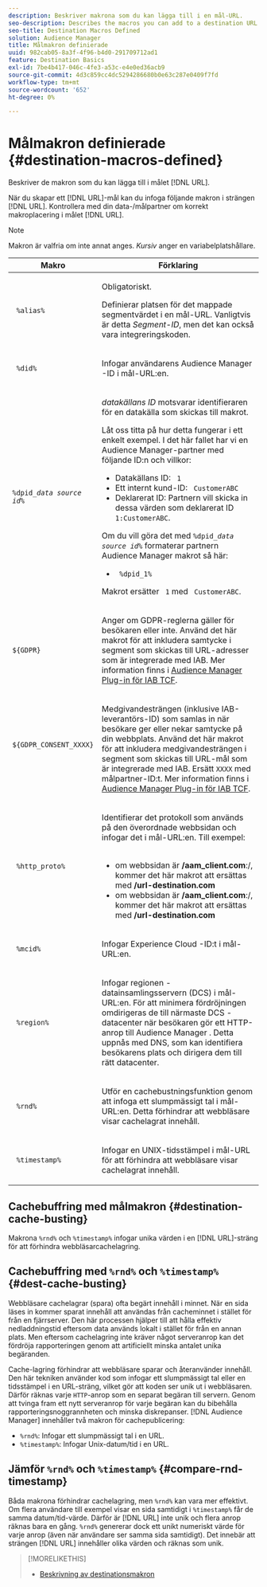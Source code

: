 ```yaml
---
description: Beskriver makrona som du kan lägga till i en mål-URL.
seo-description: Describes the macros you can add to a destination URL.
seo-title: Destination Macros Defined
solution: Audience Manager
title: Målmakron definierade
uuid: 982cab05-8a3f-4f96-b4d0-291709712ad1
feature: Destination Basics
exl-id: 7be4b417-046c-4fe3-a53c-e4e0ed36acb9
source-git-commit: 4d3c859cc4dc5294286680b0e63c287e0409f7fd
workflow-type: tm+mt
source-wordcount: '652'
ht-degree: 0%

---
```


# Målmakron definierade {#destination-macros-defined}

Beskriver de makron som du kan lägga till i målet [!DNL URL].

<!-- destination-macros.xml -->

När du skapar ett [!DNL URL]-mål kan du infoga följande makron i strängen [!DNL URL]. Kontrollera med din data-/målpartner om korrekt makroplacering i målet [!DNL URL].

>[!NOTE]
>
>Makron är valfria om inte annat anges. *Kursiv* anger en variabelplatshållare.

<table id="table_2C532EFB9DAE41B08714753EBD7DFB05"> 
 <thead> 
  <tr> 
   <th colname="col1" class="entry"> Makro </th> 
   <th colname="col2" class="entry"> Förklaring </th> 
  </tr> 
 </thead>
 <tbody> 
  <tr> 
   <td colname="col1"> <p> <code> %alias%</code> </p> </td> 
   <td colname="col2"> <p>Obligatoriskt. </p> <p>Definierar platsen för det mappade segmentvärdet i en mål-URL. Vanligtvis är detta <i>Segment-ID</i>, men det kan också vara integreringskoden. </p> </td> 
  </tr> 
  <tr> 
   <td colname="col1"> <p> <code> %did%</code> </p> </td> 
   <td colname="col2"> <p>Infogar användarens <span class="keyword"> Audience Manager </span>-ID i mål-URL:en. </p> </td> 
  </tr> 
  <tr> 
   <td colname="col1"> <p> <code>%dpid_<i>data source id</i>%</code> </p> </td> 
   <td colname="col2"> <p><i>datakällans ID </i> motsvarar identifieraren för en datakälla som skickas till makrot. </p> <p>Låt oss titta på hur detta fungerar i ett enkelt exempel. I det här fallet har vi en <span class="keyword"> Audience Manager</span>-partner med följande ID:n och villkor: </p> 
    <ul id="ul_697508B437EB4090B121AFA5D519AFBE"> 
     <li id="li_32D9F72A7D1543A892DC7E1529E98A96">Datakällans ID: <code> 1</code> </li> 
     <li id="li_099F5B63D2244B5AADA9B26CB6152E6B">Ett internt kund-ID: <code> CustomerABC</code> </li> 
     <li id="li_0D9FE501C16444DDB388C8E934E5A8C6">Deklarerat ID: Partnern vill skicka in dessa värden som deklarerat ID <code> 1:CustomerABC</code>. </li> 
    </ul> <p>Om du vill göra det med <code>%dpid_<i>data source id</i>%</code> formaterar partnern <span class="keyword"> Audience Manager </span> makrot så här: </p> 
    <ul class="simplelist"> 
     <li> <code> %dpid_1%</code> </li> 
    </ul> <p>Makrot ersätter <code> 1</code> med <code> CustomerABC</code>. </p> </td> 
  </tr> 
  <tr>
    <td><p><code>${GDPR}</code></p></td>
    <td><p>Anger om GDPR-reglerna gäller för besökaren eller inte. Använd det här makrot för att inkludera samtycke i segment som skickas till URL-adresser som är integrerade med IAB. Mer information finns i <a href="../../overview/data-security-and-privacy/aam-iab-plugin.md">Audience Manager Plug-in för IAB TCF</a>.</p></td>
  </tr>
   <tr>
    <td><code>${GDPR_CONSENT_XXXX}</code></p></td>
    <td><p>Medgivandesträngen (inklusive IAB-leverantörs-ID) som samlas in när besökare ger eller nekar samtycke på din webbplats. Använd det här makrot för att inkludera medgivandesträngen i segment som skickas till URL-mål som är integrerade med IAB. Ersätt <code>XXXX</code> med målpartner-ID:t. Mer information finns i <a href="../../overview/data-security-and-privacy/aam-iab-plugin.md">Audience Manager Plug-in för IAB TCF</a>. </p></td>
  </tr>
  <tr> 
   <td colname="col1"> <p><code> %http_proto%</code> </p> </td> 
   <td colname="col2"> <p>Identifierar det protokoll som används på den överordnade webbsidan och infogar det i mål-URL:en. Till exempel:
     <br> 
     <ul id="ul_026F56EC46E94D9EB1153557C0F65325"> 
      <li id="li_B41EF140CC274CB68FE7213DD8B908C0">om webbsidan är <b>/aam_client.com</b>:/, kommer det här makrot att ersättas med <b>/url-destination.com</b> </li> 
      <li id="li_BDCD6EA69B004A92BA6981952341BD77">om webbsidan är <b>/aam_client.com</b>:/, kommer det här makrot att ersättas med <b>/url-destination.com </b> </li> 
     </ul> </p> </td> 
  </tr> 
  <tr> 
   <td colname="col1"> <p><code> %mcid%</code> </p> </td> 
   <td colname="col2"> <p>Infogar <span class="keyword"> Experience Cloud </span>-ID:t i mål-URL:en. </p> </td> 
  </tr> 
  <tr> 
   <td colname="col1"> <p><code> %region%</code> </p> </td> 
   <td colname="col2"> <p>Infogar regionen <span class="wintitle">-datainsamlingsservern (DCS)</span> i mål-URL:en. För att minimera fördröjningen omdirigeras de till närmaste <span class="wintitle"> DCS </span>-datacenter när besökaren gör ett HTTP-anrop till <span class="keyword"> Audience Manager </span>. Detta uppnås med DNS, som kan identifiera besökarens plats och dirigera dem till rätt datacenter. </p> </td> 
  </tr> 
  <tr> 
   <td colname="col1"> <p> <code> %rnd%</code> </p> </td> 
   <td colname="col2"> <p>Utför en cachebustningsfunktion genom att infoga ett slumpmässigt tal i mål-URL:en. Detta förhindrar att webbläsare visar cachelagrat innehåll. </p> </td> 
  </tr> 
  <tr> 
   <td colname="col1"> <p> <code> %timestamp%</code> </p> </td> 
   <td colname="col2"> <p>Infogar en UNIX-tidsstämpel i mål-URL för att förhindra att webbläsare visar cachelagrat innehåll. </p> </td> 
  </tr> 
 </tbody> 
</table>

## Cachebuffring med målmakron {#destination-cache-busting}

Makrona `%rnd%` och `%timestamp%` infogar unika värden i en [!DNL URL]-sträng för att förhindra webbläsarcachelagring.

## Cachebuffring med `%rnd%` och `%timestamp%` {#dest-cache-busting}

<!-- c_dest_cache_busting.xml -->

Webbläsare cachelagrar (spara) ofta begärt innehåll i minnet. När en sida läses in kommer sparat innehåll att användas från cacheminnet i stället för från en fjärrserver. Den här processen hjälper till att hålla effektiv nedladdningstid eftersom data används lokalt i stället för från en annan plats. Men eftersom cachelagring inte kräver något serveranrop kan det fördröja rapporteringen genom att artificiellt minska antalet unika begäranden.

Cache-lagring förhindrar att webbläsare sparar och återanvänder innehåll. Den här tekniken använder kod som infogar ett slumpmässigt tal eller en tidsstämpel i en URL-sträng, vilket gör att koden ser unik ut i webbläsaren. Därför räknas varje `HTTP`-anrop som en separat begäran till servern. Genom att tvinga fram ett nytt serveranrop för varje begäran kan du bibehålla rapporteringsnoggrannheten och minska diskrepanser. [!DNL Audience Manager] innehåller två makron för cachepublicering:

* `%rnd%`: Infogar ett slumpmässigt tal i en URL.
* `%timestamp%`: Infogar Unix-datum/tid i en URL.

## Jämför `%rnd%` och `%timestamp%` {#compare-rnd-timestamp}

Båda makrona förhindrar cachelagring, men `%rnd%` kan vara mer effektivt. Om flera användare till exempel visar en sida samtidigt i `%timestamp%` får de samma datum/tid-värde. Därför är [!DNL URL] inte unik och flera anrop räknas bara en gång. `%rnd%` genererar dock ett unikt numeriskt värde för varje anrop (även när användare ser samma sida samtidigt). Det innebär att strängen [!DNL URL] innehåller olika värden och räknas som unik.

>[!MORELIKETHIS]
>
>* [Beskrivning av destinationsmakron](../../features/destinations/destination-macros.md#destination-macros-defined)
